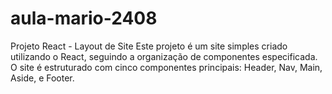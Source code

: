 # aula-mario-2408
Projeto React - Layout de Site Este projeto é um site simples criado utilizando o React, seguindo a organização de componentes especificada. O site é estruturado com cinco componentes principais: Header, Nav, Main, Aside, e Footer.
